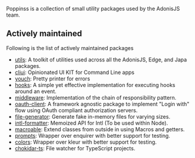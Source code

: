 Poppinss is a collection of small utility packages used by the AdonisJS team.

## Actively maintained
Following is the list of actively maintained packages

- [utils](https://github.com/poppinss/utils): A toolkit of utilities used across all the AdonisJS, Edge, and Japa packages.
- [cliui](https://github.com/poppinss/cliui): Opinionated UI KIT for Command Line apps
- [youch](https://github.com/poppinss/youch): Pretty printer for errors
- [hooks](https://github.com/poppinss/hooks): A simple yet effective implementation for executing hooks around an event.
- [middleware](https://github.com/poppinss/middleware): Implementation of the chain of responsibility pattern.
- [oauth-client](https://github.com/poppinss/oauth-client): A framework agnostic package to implement "Login with" flow using OAuth compliant authorization servers.
- [file-generator](https://github.com/poppinss/file-generator): Generate fake in-memory files for varying sizes.
- [intl-formatter](https://github.com/poppinss/intl-formatter): Memoized API for Intl (To be used within Node).
- [macroable](https://github.com/poppinss/macroable): Extend classes from outside in using Macros and getters.
- [prompts](https://github.com/poppinss/prompts): Wrapper over enquirer with better support for testing.
- [colors](https://github.com/poppinss/colors): Wrapper over kleur with better support for testing.
- [chokidar-ts](https://github.com/poppinss/chokidar-ts): File watcher for TypeScript projects.

